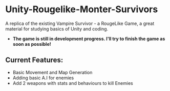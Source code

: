 # Unity-Rougelike-Monter-Survivors
A replica of the existing Vampire Survivor - a RougeLike Game, a great material for studying basics of Unity and coding.

- **The game is still in development progress. I'll try to finish the game as soon as possible!**

## Current Features:
<ul>
  <li>Basic Movement and Map Generation</li>
  <li>Adding basic A.I for enemies</li>
  <li>Add 2 weapons with stats and behaviours to kill Enemies</li>
</ul>
